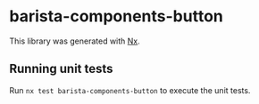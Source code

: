# barista-components-button

This library was generated with [Nx](https://nx.dev).

## Running unit tests

Run `nx test barista-components-button` to execute the unit tests.
